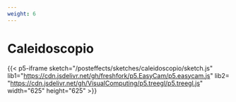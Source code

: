 ```yaml
---
weight: 6
---
```


# Caleidoscopio


{{< p5-iframe sketch="/posteffects/sketches/caleidoscopio/sketch.js" lib1="https://cdn.jsdelivr.net/gh/freshfork/p5.EasyCam/p5.easycam.js" lib2=
"https://cdn.jsdelivr.net/gh/VisualComputing/p5.treegl/p5.treegl.js" width="625" height="625" >}}
